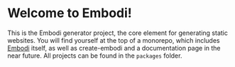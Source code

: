 # Welcome to Embodi!

This is the Embodi generator project, the core element for generating static websites. You will find yourself at the top of a monorepo, which includes [Embodi](https://github.com/embodijs/generator/tree/main/packages/embodi) itself, as well as create-embodi and a documentation page in the near future.
All projects can be found in the `packages` folder.